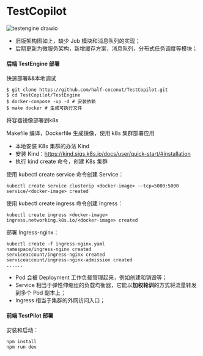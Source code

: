 # TestCopilot


![testengine drawio](https://github.com/user-attachments/assets/b12b1ac1-a31a-418b-8095-ef353373f883)



- 旧版架构图如上，缺少 Job 模块和消息队列的实现；
- 后期更新为微服务架构，新增缓存方案，消息队列，分布式任务调度等模块；

#### 后端 TestEngine 部署
快速部署&&本地调试
```shell
$ git clone https://github.com/half-coconut/TestCopilot.git
$ cd TestCopilot/TestEngine
$ docker-compose -up -d # 安装依赖
$ make docker # 生成可执行文件
```
将容器镜像部署到k8s

Makefile 编译，Dockerfile 生成镜像，使用 k8s 集群部署应用

- 本地安装 K8s 集群的办法 Kind
- 安装 Kind：https://kind.sigs.k8s.io/docs/user/quick-start/#installation
- 执行 kind create 命令，创建 K8s 集群

使用 kubectl create service 命令创建 Service：

```shell
kubectl create service clusterip <docker-image> --tcp=5000:5000
service/<docker-image> created
```

使用 kubectl create ingress 命令创建 Ingress：

```shell
kubectl create ingress <docker-image> 
ingress.networking.k8s.io/<docker-image> created
```

部署 Ingress-nginx：

```shell
kubectl create -f ingress-nginx.yaml
namespace/ingress-nginx created
serviceaccount/ingress-nginx created
serviceaccount/ingress-nginx-admission created
......
```

- Pod 会被 Deployment 工作负载管理起来，例如创建和销毁等；
- Service 相当于弹性伸缩组的负载均衡器，它能以**加权轮训**的方式将流量转发到多个 Pod 副本上；
- Ingress 相当于集群的外网访问入口；


#### 前端 TestPilot 部署
安装和启动：
```shell
npm install
npm run dev
```
